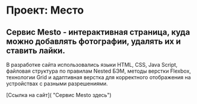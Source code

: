 # Проект: Место

## Сервис Mesto - интерактивная страница, куда можно добавлять фотографии, удалять их и ставить лайки.

В разработке сайта использовались языки HTML, CSS, Java Script, файловая структура по правилам Nested БЭМ, методы верстки Flexbox, технологии Grid и адаптивная верстка для корректного отображения на устройствах с разными разрешениями.

[Ссылка на сайт]( "Сервис Mesto здесь")
